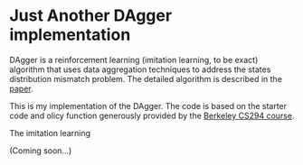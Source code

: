 # Just Another DAgger implementation

DAgger is a reinforcement learning (imitation learning, to be exact) algorithm that uses data aggregation techniques to address the states distribution mismatch problem. The detailed algorithm is described in the [paper](https://arxiv.org/abs/1011.0686).

This is my implementation of the DAgger. The code is based on the starter code and olicy function generously provided by the [Berkeley CS294 course](https://github.com/berkeleydeeprlcourse/homework).

The imitation learning 


(Coming soon...)
